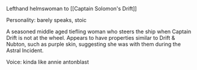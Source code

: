 Lefthand helmswoman to [[Captain Solomon's Drift]]

Personality: barely speaks, stoic

A seasoned middle aged tiefling woman who steers the ship when Captain Drift is not at the wheel. Appears to have properties similar to Drift & Nubton, such as purple skin, suggesting she was with them during the Astral Incident.

Voice: kinda like annie antonblast